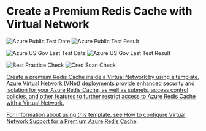 # Create a Premium Redis Cache with Virtual Network

![Azure Public Test Date](https://azurequickstartsservice.blob.core.windows.net/badges/201-redis-premium-vnet/PublicLastTestDate.svg)
![Azure Public Test Result](https://azurequickstartsservice.blob.core.windows.net/badges/201-redis-premium-vnet/PublicDeployment.svg)

![Azure US Gov Last Test Date](https://azurequickstartsservice.blob.core.windows.net/badges/201-redis-premium-vnet/FairfaxLastTestDate.svg)
![Azure US Gov Last Test Result](https://azurequickstartsservice.blob.core.windows.net/badges/201-redis-premium-vnet/FairfaxDeployment.svg)

![Best Practice Check](https://azurequickstartsservice.blob.core.windows.net/badges/201-redis-premium-vnet/BestPracticeResult.svg)
![Cred Scan Check](https://azurequickstartsservice.blob.core.windows.net/badges/201-redis-premium-vnet/CredScanResult.svg)

<a href="https://portal.azure.com/#create/Microsoft.Template/uri/https%3A%2F%2Fraw.githubusercontent.com%2Fazure%2Fazure-quickstart-templates%2Fmaster%2F201-redis-premium-vnet%2Fazuredeploy.json" target="_blank">

Create a premium Redis Cache inside a Virtual Network by using a template. Azure
Virtual Network (VNet) deployments provide enhanced security and isolation for
your Azure Redis Cache, as well as subnets, access control policies, and other
features to further restrict access to Azure Redis Cache with a Virtual Network.

For information about using this template, see
[How to configure Virtual Network Support for a Premium Azure Redis Cache](https://azure.microsoft.com/documentation/articles/cache-how-to-premium-vnet/).
